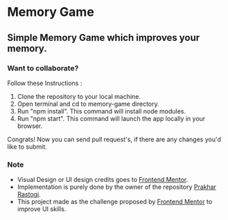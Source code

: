 # Memory Game
## Simple Memory Game which improves your memory.

### Want to collaborate?
Follow these Instructions :
1. Clone the repository to your local machine.
2. Open terminal and cd to memory-game directory.
3. Run "npm install". This command will install node modules.
4. Run "npm start". This command will launch the app locally in your browser.

Congrats! Now you can send pull request's, if there are any changes you'd like to submit.

### Note
- Visual Design or UI design credits goes to [Frontend Mentor](https://www.frontendmentor.io/challenges/memory-game-vse4WFPvM).
- Implementation is purely done by the owner of the repository [Prakhar Rastogi](https://github.com/yakhal/).
- This project made as the challenge proposed by [Frontend Mentor](https://www.frontendmentor.io/challenges/memory-game-vse4WFPvM) to improve UI skills.
